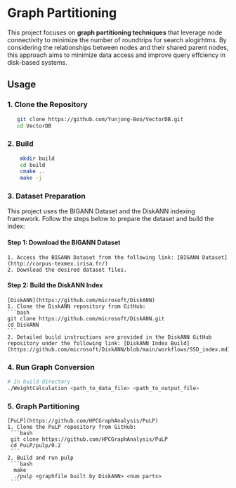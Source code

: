 # Graph Partitioning
This project focuses on **graph partitioning techniques** that leverage node connectivity to minimize the number of roundtrips for search alogirhtms. By considering the relationships between nodes and their shared parent nodes, this approach aims to minimize data access and improve query effciency in disk-based systems.

## Usage
### 1. Clone the Repository
 ```bash
    git clone https://github.com/Yunjong-Boo/VectorDB.git
    cd VectorDB
 ```
### 2. Build
 ```bash
     mkdir build
     cd build
     cmake ..
     make -j
 ```
### 3. Dataset Preparation
   This project uses the BIGANN Dataset and the DiskANN indexing framework.
   Follow the steps below to prepare the dataset and build the index:
   #### Step 1: Download the BIGANN Dataset
    1. Access the BIGANN Dataset from the following link: [BIGANN Dataset](http://corpus-texmex.irisa.fr/)
    2. Download the desired dataset files.
   #### Step 2: Build the DiskANN Index
    [DiskANN](https://github.com/microsoft/DiskANN)
    1. Clone the DiskANN repository from GitHub:
    ```bash
    git clone https://github.com/microsoft/DiskANN.git
    cd DiskANN
    ```
    2. Detailed build instructions are provided in the DiskANN GitHub repository under the following link: [DiskANN Index Build](https://github.com/microsoft/DiskANN/blob/main/workflows/SSD_index.md)


### 4. Run Graph Conversion
 ```bash
 # In build directory
 ./WeightCalculation <path_to_data_file> <path_to_output_file>
 ```
### 5. Graph Partitioning
    [PuLP](https://github.com/HPCGraphAnalysis/PuLP)
    1. Clone the PuLP repository from GitHub:
     ```bash
     git clone https://github.com/HPCGraphAnalysis/PuLP
     cd PuLP/pulp/0.2
     ```
    2. Build and run pulp
     ```bash
      make
      ./pulp <graphfile built by DiskANN> <num parts>
     ```

